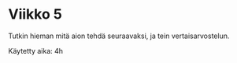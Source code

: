 # Viikko 5
Tutkin hieman mitä aion tehdä seuraavaksi, ja tein vertaisarvostelun.


Käytetty aika: 4h
